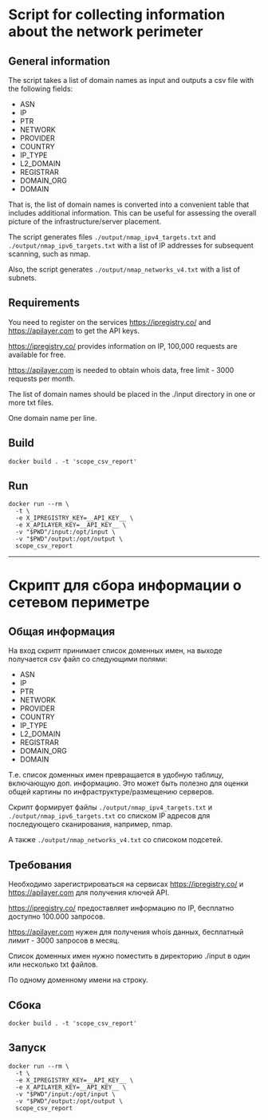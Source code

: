 # Script for collecting information about the network perimeter

## General information
The script takes a list of domain names as input and outputs a csv file with the following fields:

- ASN
- IP
- PTR
- NETWORK
- PROVIDER
- COUNTRY
- IP_TYPE
- L2_DOMAIN
- REGISTRAR
- DOMAIN_ORG
- DOMAIN

That is, the list of domain names is converted into a convenient table that includes additional information.
This can be useful for assessing the overall picture of the infrastructure/server placement.

The script generates files `./output/nmap_ipv4_targets.txt` and `./output/nmap_ipv6_targets.txt`
with a list of IP addresses for subsequent scanning, such as nmap.

Also, the script generates `./output/nmap_networks_v4.txt` with a list of subnets.

## Requirements

You need to register on the services https://ipregistry.co/ and https://apilayer.com to get the API keys.

https://ipregistry.co/ provides information on IP, 100,000 requests are available for free.

https://apilayer.com is needed to obtain whois data, free limit - 3000 requests per month.

The list of domain names should be placed in the ./input directory in one or more txt files.

One domain name per line.

## Build

    docker build . -t 'scope_csv_report'

## Run

    docker run --rm \
      -t \
      -e X_IPREGISTRY_KEY=__API_KEY__ \
      -e X_APILAYER_KEY=__API_KEY__ \
      -v "$PWD"/input:/opt/input \
      -v "$PWD"/output:/opt/output \
      scope_csv_report

---

# Скрипт для сбора информации о сетевом периметре

## Общая информация

На вход скрипт принимает список доменных имен, на выходе получается csv файл со следующими полями:
- ASN
- IP
- PTR
- NETWORK
- PROVIDER
- COUNTRY
- IP_TYPE
- L2_DOMAIN
- REGISTRAR
- DOMAIN_ORG
- DOMAIN

Т.е. список доменных имен превращается в удобную таблицу, включающую доп. информацию.
Это может быть полезно для оценки общей картины по инфраструктуре/размещению серверов.

Скрипт формирует файлы `./output/nmap_ipv4_targets.txt` и `./output/nmap_ipv6_targets.txt` со списком IP адресов для последующего сканирования, например, nmap.

А также `./output/nmap_networks_v4.txt` со списоком подсетей.

## Требования

Необходимо зарегистрироваться на сервисах https://ipregistry.co/ и https://apilayer.com для получения ключей API.

https://ipregistry.co/ предоставляет информацию по IP, бесплатно доступно 100.000 запросов.

https://apilayer.com нужен для получения whois данных, бесплатный лимит - 3000 запросов в месяц.

Список доменных имен нужно поместить в директорию ./input в один или несколько txt файлов.

По одному доменному имени на строку.

## Сбока

    docker build . -t 'scope_csv_report'

## Запуск

    docker run --rm \
      -t \
      -e X_IPREGISTRY_KEY=__API_KEY__ \
      -e X_APILAYER_KEY=__API_KEY__ \
      -v "$PWD"/input:/opt/input \
      -v "$PWD"/output:/opt/output \
      scope_csv_report
